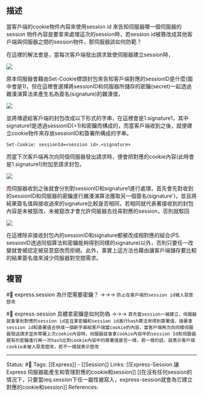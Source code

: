 ## 描述

當客戶端的cookie物件內容來使用session id 來告知伺服器哪一個伺服器的session 物件內容是要拿來處理這次的session時，若session id被篡改成其他客戶端與伺服器之間的session物件，那伺服器該如何防範？

在這裡的解法會是，當每次客戶端發出請求致使伺服器建立session時，

![](https://res.cloudinary.com/dqfxgtyoi/image/upload/v1650553317/blog/network/session/create-session-sign_mjqbsd.png)

 
原本伺服器會藉由Set-Cookie標頭封包來告知客戶端對應的sessionID是什麼(圖中會是1)，但在這裡會選擇將sessionID和伺服器所儲存的密鑰(secret)一起透過雜湊演算法來產生名為簽名(signature)的雜湊值，

![](https://res.cloudinary.com/dqfxgtyoi/image/upload/v1650553443/blog/network/session/sign-generate_grxsdm.png)

  
並將傳遞給客戶端的封包改成以下形式的字串，在這裡會是1.signature1，其中signature1是透過sessionID(=1)和密鑰而構成的，而當客戶端收到之後，就便建立cookie物件來存放sessionID和簽署所構成的字串。

```
Set-Cookie: sessionId=<session id>.<signature>
```

而當下次客戶端再次向同個伺服器發出請求時，便會把對應的cookie內容(此時會是1.signature1)附加至請求封包，

![](https://res.cloudinary.com/dqfxgtyoi/image/upload/v1650553317/blog/network/session/send-with-cookie-sign_n2hv2s.png)

  

而伺服器收到之後就會分別對sessionID和signature1進行處理，首先會先對收到的sessionID和伺服器的密鑰進行雜湊演算法獲取另一個簽名(signature')，並且將結果簽名值與接收過來的signature比較是否相同，若相同就代表著接收到的封包內容是未被竄改，未被竄改才會允許伺服器去找尋對應的session，否則就駁回

![](https://res.cloudinary.com/dqfxgtyoi/image/upload/v1650553936/blog/network/session/sign-compare_hfxe4p.png)

  

在這裡除非接收封包內的sessionID和signature都被改成相對應的組合(PS. sessionID透過同個算法和密鑰能夠得到同樣的signature)以外，否則只要任一改變就會被認定被惡意竄改而拒絕。此外，事實上這方法也藉由讓客戶端儲存要比較的結果簽名值來減少伺服器對空間需求。

## 複習

#🧠 express.session 為什麼需要密鑰？ ->->-> `防止在客戶端的session id被人惡意竄改`
<!--SR:!2022-06-26,17,250-->
#🧠 express-session 具體拿密鑰是如何防偽 ->->-> `首先當session一被建立，伺服器就會拿到對應的session id並且拿密鑰和session id進行hash算法來得到簽署值，接著拿session id和簽署值合併成一個新字串給客戶端當cookie的內容，當客戶端再次向同樣伺服器發送請求並夾帶著上次cookie內容時，伺服器就會拿cookie內容中的session Id和伺服器握有的密鑰進行再一次hash比對cookie內容中的簽署值是否一樣，若一樣的話，就表示客戶端cookie未被人惡意竄改，若不一樣就表示竄改`
<!--SR:!2022-06-28,19,250-->

---
Status: #🌱 
Tags:
[[Express]] - [[Session]]
Links: 
[[Express-Session 讓Express 伺服器能產生和管理對應的cookie和session]]
[[在沒有任何session的情況下，只要當req.session下任一屬性被寫入，express-session就會為它建立對應的cookie和session]]
References: